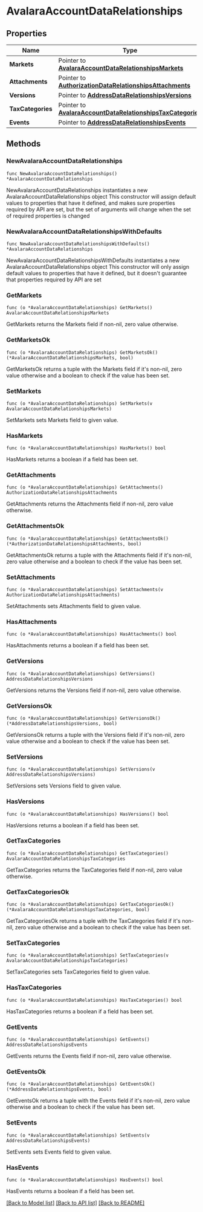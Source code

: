 # AvalaraAccountDataRelationships

## Properties

Name | Type | Description | Notes
------------ | ------------- | ------------- | -------------
**Markets** | Pointer to [**AvalaraAccountDataRelationshipsMarkets**](AvalaraAccountDataRelationshipsMarkets.md) |  | [optional] 
**Attachments** | Pointer to [**AuthorizationDataRelationshipsAttachments**](AuthorizationDataRelationshipsAttachments.md) |  | [optional] 
**Versions** | Pointer to [**AddressDataRelationshipsVersions**](AddressDataRelationshipsVersions.md) |  | [optional] 
**TaxCategories** | Pointer to [**AvalaraAccountDataRelationshipsTaxCategories**](AvalaraAccountDataRelationshipsTaxCategories.md) |  | [optional] 
**Events** | Pointer to [**AddressDataRelationshipsEvents**](AddressDataRelationshipsEvents.md) |  | [optional] 

## Methods

### NewAvalaraAccountDataRelationships

`func NewAvalaraAccountDataRelationships() *AvalaraAccountDataRelationships`

NewAvalaraAccountDataRelationships instantiates a new AvalaraAccountDataRelationships object
This constructor will assign default values to properties that have it defined,
and makes sure properties required by API are set, but the set of arguments
will change when the set of required properties is changed

### NewAvalaraAccountDataRelationshipsWithDefaults

`func NewAvalaraAccountDataRelationshipsWithDefaults() *AvalaraAccountDataRelationships`

NewAvalaraAccountDataRelationshipsWithDefaults instantiates a new AvalaraAccountDataRelationships object
This constructor will only assign default values to properties that have it defined,
but it doesn't guarantee that properties required by API are set

### GetMarkets

`func (o *AvalaraAccountDataRelationships) GetMarkets() AvalaraAccountDataRelationshipsMarkets`

GetMarkets returns the Markets field if non-nil, zero value otherwise.

### GetMarketsOk

`func (o *AvalaraAccountDataRelationships) GetMarketsOk() (*AvalaraAccountDataRelationshipsMarkets, bool)`

GetMarketsOk returns a tuple with the Markets field if it's non-nil, zero value otherwise
and a boolean to check if the value has been set.

### SetMarkets

`func (o *AvalaraAccountDataRelationships) SetMarkets(v AvalaraAccountDataRelationshipsMarkets)`

SetMarkets sets Markets field to given value.

### HasMarkets

`func (o *AvalaraAccountDataRelationships) HasMarkets() bool`

HasMarkets returns a boolean if a field has been set.

### GetAttachments

`func (o *AvalaraAccountDataRelationships) GetAttachments() AuthorizationDataRelationshipsAttachments`

GetAttachments returns the Attachments field if non-nil, zero value otherwise.

### GetAttachmentsOk

`func (o *AvalaraAccountDataRelationships) GetAttachmentsOk() (*AuthorizationDataRelationshipsAttachments, bool)`

GetAttachmentsOk returns a tuple with the Attachments field if it's non-nil, zero value otherwise
and a boolean to check if the value has been set.

### SetAttachments

`func (o *AvalaraAccountDataRelationships) SetAttachments(v AuthorizationDataRelationshipsAttachments)`

SetAttachments sets Attachments field to given value.

### HasAttachments

`func (o *AvalaraAccountDataRelationships) HasAttachments() bool`

HasAttachments returns a boolean if a field has been set.

### GetVersions

`func (o *AvalaraAccountDataRelationships) GetVersions() AddressDataRelationshipsVersions`

GetVersions returns the Versions field if non-nil, zero value otherwise.

### GetVersionsOk

`func (o *AvalaraAccountDataRelationships) GetVersionsOk() (*AddressDataRelationshipsVersions, bool)`

GetVersionsOk returns a tuple with the Versions field if it's non-nil, zero value otherwise
and a boolean to check if the value has been set.

### SetVersions

`func (o *AvalaraAccountDataRelationships) SetVersions(v AddressDataRelationshipsVersions)`

SetVersions sets Versions field to given value.

### HasVersions

`func (o *AvalaraAccountDataRelationships) HasVersions() bool`

HasVersions returns a boolean if a field has been set.

### GetTaxCategories

`func (o *AvalaraAccountDataRelationships) GetTaxCategories() AvalaraAccountDataRelationshipsTaxCategories`

GetTaxCategories returns the TaxCategories field if non-nil, zero value otherwise.

### GetTaxCategoriesOk

`func (o *AvalaraAccountDataRelationships) GetTaxCategoriesOk() (*AvalaraAccountDataRelationshipsTaxCategories, bool)`

GetTaxCategoriesOk returns a tuple with the TaxCategories field if it's non-nil, zero value otherwise
and a boolean to check if the value has been set.

### SetTaxCategories

`func (o *AvalaraAccountDataRelationships) SetTaxCategories(v AvalaraAccountDataRelationshipsTaxCategories)`

SetTaxCategories sets TaxCategories field to given value.

### HasTaxCategories

`func (o *AvalaraAccountDataRelationships) HasTaxCategories() bool`

HasTaxCategories returns a boolean if a field has been set.

### GetEvents

`func (o *AvalaraAccountDataRelationships) GetEvents() AddressDataRelationshipsEvents`

GetEvents returns the Events field if non-nil, zero value otherwise.

### GetEventsOk

`func (o *AvalaraAccountDataRelationships) GetEventsOk() (*AddressDataRelationshipsEvents, bool)`

GetEventsOk returns a tuple with the Events field if it's non-nil, zero value otherwise
and a boolean to check if the value has been set.

### SetEvents

`func (o *AvalaraAccountDataRelationships) SetEvents(v AddressDataRelationshipsEvents)`

SetEvents sets Events field to given value.

### HasEvents

`func (o *AvalaraAccountDataRelationships) HasEvents() bool`

HasEvents returns a boolean if a field has been set.


[[Back to Model list]](../README.md#documentation-for-models) [[Back to API list]](../README.md#documentation-for-api-endpoints) [[Back to README]](../README.md)


